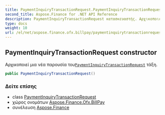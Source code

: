 ```yaml
---
title: PaymentInquiryTransactionRequest.PaymentInquiryTransactionRequest
second_title: Aspose.Finance for .NET API Reference
description: PaymentInquiryTransactionRequest κατασκευαστής. Αρχικοποιεί μια νέα παρουσία τουPaymentInquiryTransactionRequest τάξη.
type: docs
weight: 10
url: /el/net/aspose.finance.ofx.billpay/paymentinquirytransactionrequest/paymentinquirytransactionrequest/
---
```

## PaymentInquiryTransactionRequest constructor

Αρχικοποιεί μια νέα παρουσία του[`PaymentInquiryTransactionRequest`](../) τάξη.

```csharp
public PaymentInquiryTransactionRequest()
```

### Δείτε επίσης

* class [PaymentInquiryTransactionRequest](../)
* χώρος ονομάτων [Aspose.Finance.Ofx.BillPay](../../paymentinquirytransactionrequest/)
* συνέλευση [Aspose.Finance](../../../)


